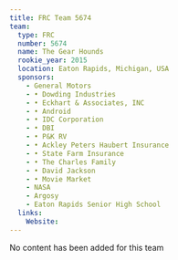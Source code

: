 ```yaml
---
title: FRC Team 5674
team:
  type: FRC
  number: 5674
  name: The Gear Hounds
  rookie_year: 2015
  location: Eaton Rapids, Michigan, USA
  sponsors:
    - General Motors
    - •	Dowding Industries
    - •	Eckhart & Associates, INC
    - •	Android
    - •	IDC Corporation
    - •	DBI
    - •	P&K RV
    - •	Ackley Peters Haubert Insurance
    - •	State Farm Insurance
    - •	The Charles Family
    - •	David Jackson
    - •	Movie Market
    - NASA
    - Argosy
    - Eaton Rapids Senior High School
  links:
    Website: 
---
```

No content has been added for this team